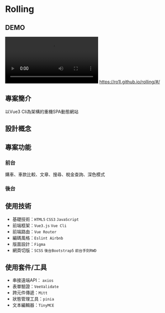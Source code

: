 # Rolling 

## DEMO
![image](https://i.imgur.com/MT5DVjb.mp4)
https://ro1l.github.io/rolling/#/

## 專案簡介
以Vue3 Cli為架構的重機SPA動態網站

## 設計概念

## 專案功能
### 前台
購車、車款比較、文章、搜尋、稅金查詢、深色模式
### 後台

## 使用技術
- 基礎技術：`HTML5` `CSS3` `JavaScript`  
- 前端框架：`Vue3.js` `Vue Cli`  
- 前端路由：`Vue Router`  
- 編碼風格：`Eslint Airbnb`  
- 版面設計：`Figma`  
- 網頁切版：`SCSS` `後台Bootstrap5` `前台手刻RWD`  


## 使用套件/工具
- 串接遠端API： `axios`  
- 表單驗證：`VeeValidate`  
- 跨元件傳遞：`Mitt`  
- 狀態管理工具：`pinia`  
- 文本編輯器：`TinyMCE`  

<!-- ## 專案設置
```
npm install
``` -->

<!-- ### Compiles and hot-reloads for development
```
npm run serve
```

### Compiles and minifies for production
```
npm run build
```

### Lints and fixes files
```
npm run lint
``` -->
